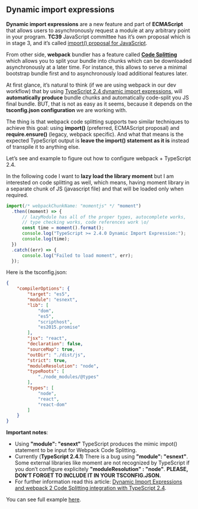 ## Dynamic import expressions 

**Dynamic import expressions** are a new feature and part of **ECMAScript** that allows users to asynchronously request a module at any arbitrary point in your program.
**TC39** JavaScript committee has it’s own proposal which is in stage 3, and it’s called [import() proposal for JavaScript](https://github.com/tc39/proposal-dynamic-import).

From other side, **webpack** bundler has a feature called [**Code Splitting**](https://webpack.js.org/guides/code-splitting/) which allows you to split your bundle into chunks which can be downloaded asynchronously at a later time. For instance, this allows to serve a minimal bootstrap bundle first and to asynchronously load additional features later.

At first glance, it’s natural to think (if we are using webpack in our dev workflow) that by using [TypeScript 2.4 dynamic import expressions](https://github.com/Microsoft/TypeScript/wiki/What%27s-new-in-TypeScript#dynamic-import-expressions), will **automatically produce** bundle chunks and automatically code-split you JS final bundle. BUT, that is not as easy as it seems, because it depends on the **tsconfig.json configuration** we are working with.

The thing is that webpack code splitting supports two similar techniques to achieve this goal: using **import()** (preferred, ECMAScript proposal) and **require.ensure()** (legacy, webpack specific). And what that means is the expected TypeScript output is **leave the import() statement as it is** instead of transpile it to anything else.

Let’s see and example to figure out how to configure webpack + TypeScript 2.4.

In the following code I want to **lazy load the library moment** but I am interested on code splitting as well, which means, having moment library in a separate chunk of JS (javascript file) and that will be loaded only when required.

```ts
import(/* webpackChunkName: "momentjs" */ "moment")
  .then((moment) => {
      // lazyModule has all of the proper types, autocomplete works,
      // type checking works, code references work \o/
      const time = moment().format();
      console.log("TypeScript >= 2.4.0 Dynamic Import Expression:");
      console.log(time);
  })
  .catch((err) => {
      console.log("Failed to load moment", err);
  });
```

Here is the tsconfig.json:

```json
{
    "compilerOptions": {
        "target": "es5",                          
        "module": "esnext",                     
        "lib": [
            "dom",
            "es5",
            "scripthost",
            "es2015.promise"
        ],                                        
        "jsx": "react",                           
        "declaration": false,                     
        "sourceMap": true,                        
        "outDir": "./dist/js",                    
        "strict": true,                           
        "moduleResolution": "node",               
        "typeRoots": [
            "./node_modules/@types"
        ],                                        
        "types": [
            "node",
            "react",
            "react-dom"
        ]                                       
    }
}
```


**Important notes**:

- Using **"module": "esnext"** TypeScript produces the mimic impot() statement to be input for Webpack Code Splitting.
- Currently (**TypeScript 2.4.1**) There is a bug using **"module": "esnext"**. Some external libraries like moment are not recognized by TypeScript if you don’t configure explicitely **"moduleResolution" : "node"**. **PLEASE, DON’T FORGET TO INCLUDE IT IN YOUR TSCONFIG.JSON.**
- For further information read this article: [Dynamic Import Expressions and webpack 2 Code Splitting integration with TypeScript 2.4](https://blog.josequinto.com/2017/06/29/dynamic-import-expressions-and-webpack-code-splitting-integration-with-typescript-2-4/).


You can see full example [here][dynamicimportcode].

[dynamicimportcode]:../code/dynamic-import-expressions